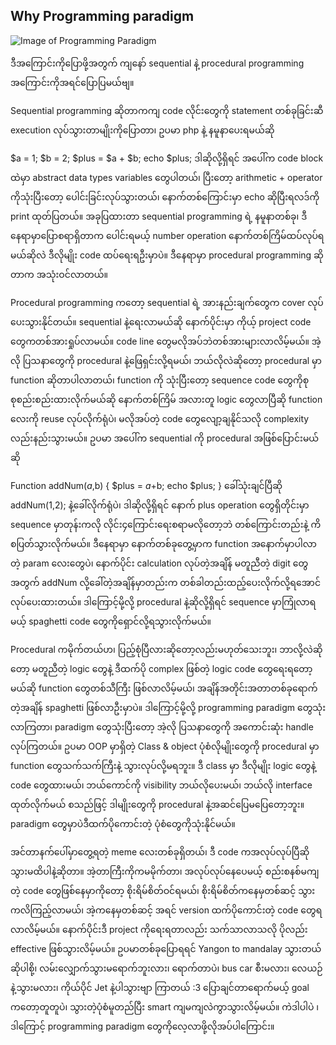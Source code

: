 ## Why Programming paradigm

![Image of Programming Paradigm](https://raw.githubusercontent.com/HlaingTinHtun/OOP-Design-Patterns-In-PHP/master/images/Why-Progarmming-Paradigm.png)

ဒီအကြောင်းကိုပြောဖို့အတွက် ကျနော် sequential နဲ့ procedural programming အကြောင်းကိုအရင်ပြောပြမယ်ဗျ။

Sequential programming ဆိုတာကကျ code လိုင်းတွေကို statement တစ်ခုခြင်းဆီ execution လုပ်သွားတာမျိုးကိုပြောတာ၊ ဥပမာ php နဲ့ နမူနာပေးရမယ်ဆို

$a = 1;
$b = 2;
$plus = $a + $b;
echo $plus;
ဒါဆိုလို့ရှိရင် အပေါ်က code block ထဲမှာ abstract data types variables တွေပါတယ်၊ ပြီးတော့ arithmetic + operator ကိုသုံးပြီးတော့ ပေါင်းခြင်းလုပ်သွားတယ်၊ နောက်တစ်ကြောင်းမှာ echo ဆိုပြီးရလဒ်ကို print ထုတ်ပြတယ်။ အခုပြထားတာ sequential programming ရဲ့ နမူနာတစ်ခု၊ ဒီနေရာမှာပြောစရာရှိတာက ပေါင်းရမယ့် number operation နောက်တစ်ကြိမ်ထပ်လုပ်ရမယ်ဆိုလဲ ဒီလိုမျိုး code ထပ်ရေးရဦးမှာပဲ။ ဒီနေရာမှာ procedural programming ဆိုတာက အသုံးဝင်လာတယ်။

Procedural programming ကတော့ sequential ရဲ့ အားနည်းချက်တွေက cover လုပ်ပေးသွားနိုင်တယ်။ sequential နဲ့ရေးလာမယ်ဆို နောက်ပိုင်းမှာ ကိုယ့် project code တွေကတစ်အားရှုပ်လာမယ်။ code line တွေမလိုအပ်ဘဲတစ်အားများလာလိမ့်မယ်။ အဲ့လို ပြသနာတွေကို procedural နဲ့ဖြေရှင်းလို့ရမယ်၊ ဘယ်လိုလဲဆိုတော့ procedural မှာ function ဆိုတာပါလာတယ်၊ function ကို သုံးပြီးတော့ sequence code တွေကိုစုစုစည်းစည်းထားလိုက်မယ်ဆို နောက်တစ်ကြိမ် အလားတူ logic တွေလာပြီဆို function လေးကို reuse လုပ်လိုက်ရုံပဲ၊ မလိုအပ်တဲ့ code တွေလျော့ချနိုင်သလို complexity လည်းနည်းသွားမယ်။ ဥပမာ အပေါ်က sequential ကို procedural အဖြစ်ပြောင်းမယ်ဆို

Function addNum($a,$b)
{
$plus = $a+$b;
echo $plus;
}
ခေါ်သုံးချင်ပြီဆို
addNum(1,2);
နဲ့ခေါ်လိုက်ရုံပဲ၊ ဒါဆိုလို့ရှိရင် နောက် plus operation တွေရှိတိုင်းမှာ sequence မှာတုန်းကလို လိုင်း၄ကြောင်းရေးစရာမလိုတော့ဘဲ တစ်ကြောင်းတည်းနဲ့ ကိစပြတ်သွားလိုက်မယ်။ ဒီနေရာမှာ နောက်တစ်ခုတွေ့မှာက function အနောက်မှာပါလာတဲ့ param လေးတွေပဲ၊ နောက်ပိုင်း calculation လုပ်တဲ့အချိန် မတူညီတဲ့ digit တွေအတွက် addNum လို့ခေါ်တဲ့အချိန်မှာတည်းက တစ်ခါတည်းထည့်ပေးလိုက်လို့ရအောင်လုပ်ပေးထားတယ်။ ဒါကြောင့်မို့လို့ procedural နဲ့ဆိုလို့ရှိရင် sequence မှာကြုံလာရမယ့် spaghetti code တွေကိုရှောင်လို့ရသွားလိုက်မယ်။

Procedural ကမိုက်တယ်ဟ၊ ပြည့်စုံပြီလားဆိုတော့လည်းမဟုတ်သေးဘူး၊ ဘာလို့လဲဆိုတော့ မတူညီတဲ့ logic တွေနဲ့ ဒီထက်ပို complex ဖြစ်တဲ့ logic code တွေရေးရတော့မယ်ဆို function တွေတစ်သီကြီး ဖြစ်လာလိမ့်မယ်၊ အချိန်အတိုင်းအတာတစ်ခုရောက်တဲ့အချိန် spaghetti ဖြစ်လာဦးမှာပဲ။
ဒါကြောင့်မို့လို့ programming paradigm တွေသုံးလာကြတာ၊ paradigm တွေသုံးပြီးတော့ အဲ့လို ပြသနာတွေကို အကောင်းဆုံး handle လုပ်ကြတယ်။ ဥပမာ OOP မှာရှိတဲ့ Class & object ပုံစံလိုမျိုးတွေကို procedural မှာ function တွေသက်သက်ကြီးနဲ့ သွားလုပ်လို့မရဘူး။ ဒီ class မှာ ဒီလိုမျိုး logic တွေနဲ့ code တွေထားမယ်၊ ဘယ်ကောင်ကို visibility ဘယ်လိုပေးမယ်၊ ဘယ်လို interface ထုတ်လိုက်မယ် စသည်ဖြင့် ဒါမျိုးတွေကို procedural နဲ့အဆင်ပြေမပြေတော့ဘူး။ paradigm တွေမှာပဲဒီထက်ပိုကောင်းတဲ့ ပုံစံတွေကိုသုံးနိုင်မယ်။

အင်တာနက်ပေါ်မှာတွေ့ရတဲ့ meme လေးတစ်ခုရှိတယ်၊ ဒီ code ကအလုပ်လုပ်ပြီဆိုသွားမထိပါနဲ့ဆိုတာ။ အဲ့တာကြီးကိုကမမိုက်တာ၊ အလုပ်လုပ်နေပေမယ့် စည်းစနစ်မကျတဲ့ code တွေဖြစ်နေမှာကိုတော့ စိုးရိမ်စိတ်ဝင်ရမယ်၊ စိုးရိမ်စိတ်ကနေမှတစ်ဆင့် သွားကလိကြည့်လာမယ်၊ အဲ့ကနေမှတစ်ဆင့် အရင် version ထက်ပိုကောင်းတဲ့ code တွေရလာလိမ့်မယ်။ နောက်ပိုင်းဒီ project ကိုရေးရတာလည်း သက်သာလာသလို ပိုလည်း effective ဖြစ်သွားလိမ့်မယ်။ ဥပမာတစ်ခုပြောရရင် Yangon to mandalay သွားတယ်ဆိုပါစို့၊ လမ်းလျှောက်သွားမရောက်ဘူးလား၊ ရောက်တာပဲ၊ bus car စီးမလား၊ လေယဉ်နဲ့သွားမလား၊ ကိုယ်ပိုင် Jet နဲ့ပါသွားဗျာ ကြာတယ် :3 ပြောချင်တာရောက်မယ့် goal ကတော့တူတူပဲ၊ သွားတဲ့ပုံစံမူတည်ပြီး smart ကျမကျလဲကွာသွားလိမ့်မယ်။ ကဲဒါပါပဲ ၊ ဒါကြောင့် programming paradigm တွေကိုလေ့လာဖို့လိုအပ်ပါကြောင်း။
